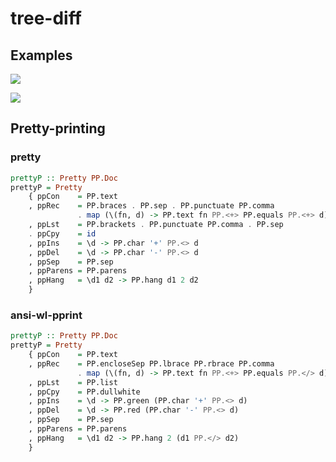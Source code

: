 # tree-diff

## Examples

![](https://raw.githubusercontent.com/phadej/tree-diff/master/cabal-diff.png)

![](https://raw.githubusercontent.com/phadej/tree-diff/master/cabal-diff-2.png)

## Pretty-printing

### pretty

```haskell
prettyP :: Pretty PP.Doc
prettyP = Pretty
    { ppCon    = PP.text
    , ppRec    = PP.braces . PP.sep . PP.punctuate PP.comma
               . map (\(fn, d) -> PP.text fn PP.<+> PP.equals PP.<+> d)
    , ppLst    = PP.brackets . PP.punctuate PP.comma . PP.sep
    . ppCpy    = id
    , ppIns    = \d -> PP.char '+' PP.<> d
    , ppDel    = \d -> PP.char '-' PP.<> d
    , ppSep    = PP.sep
    , ppParens = PP.parens
    , ppHang   = \d1 d2 -> PP.hang d1 2 d2
    }
```

### ansi-wl-pprint

```haskell
prettyP :: Pretty PP.Doc
prettyP = Pretty
    { ppCon    = PP.text
    , ppRec    = PP.encloseSep PP.lbrace PP.rbrace PP.comma
               . map (\(fn, d) -> PP.text fn PP.<+> PP.equals PP.</> d)
    , ppLst    = PP.list
    , ppCpy    = PP.dullwhite
    , ppIns    = \d -> PP.green (PP.char '+' PP.<> d)
    , ppDel    = \d -> PP.red (PP.char '-' PP.<> d)
    , ppSep    = PP.sep
    , ppParens = PP.parens
    , ppHang   = \d1 d2 -> PP.hang 2 (d1 PP.</> d2)
    }
```
